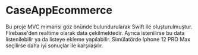 # CaseAppEcommerce

Bu proje MVC mimarisi göz önünde bulundurularak Swift ile oluşturulmuştur. Firebase'den realtime olarak data çekilmektedir. Ayrıca istenilirse bu data listenilebilir ya da listeye ekleme yapılabilir.
Simülatörde Iphone 12 PRO Max seçilirse daha iyi sonuçlar ile karşılaşılır.
